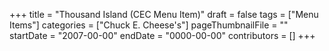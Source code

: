 +++
title = "Thousand Island (CEC Menu Item)"
draft = false
tags = ["Menu Items"]
categories = ["Chuck E. Cheese's"]
pageThumbnailFile = ""
startDate = "2007-00-00"
endDate = "0000-00-00"
contributors = []
+++
